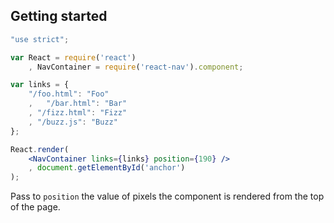 ## Getting started
```jsx
"use strict";

var React = require('react')
	, NavContainer = require('react-nav').component;

var links = {
	"/foo.html": "Foo"
	,	"/bar.html": "Bar"
	, "/fizz.html": "Fizz"
	, "/buzz.js": "Buzz"
};

React.render(
	<NavContainer links={links} position={190} />
	, document.getElementById('anchor')
);
```
Pass to ```position``` the value of pixels the component is rendered from the top of the page.